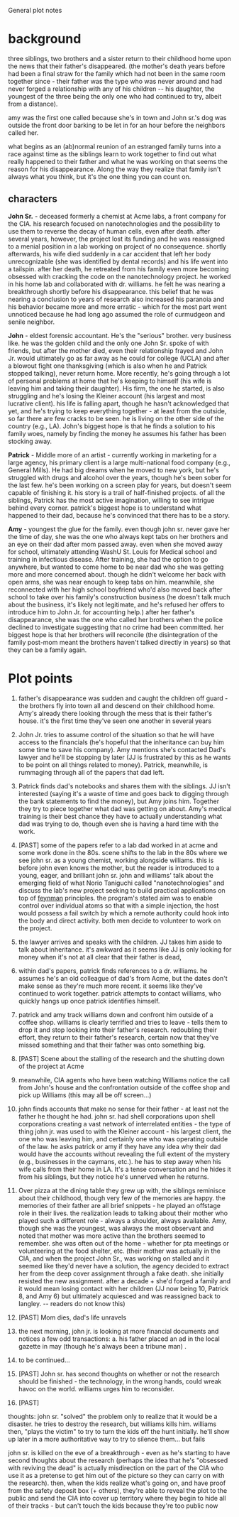 General plot notes

# background

three siblings, two brothers and a sister return to their childhood home upon the news that their father's disappeared. (the mother's death years before had been a final straw for the family which had not been in the same room together since - their father was the type who was never around and had never forged a relationship with any of his children -- his daughter, the youngest of the three being the only one who had continued to try, albeit from a distance).

amy was the first one called because she's in town and John sr.'s dog was outside the front door barking to be let in for an hour before the neighbors called her.

what begins as an (ab)normal reunion of an estranged family turns into a race against time as the siblings learn to work together to find out what really happened to their father and what he was working on that seems the reason for his disappearance. Along the way they realize that family isn't always what you think, but it's the one thing you can count on.

## characters

**John Sr.** - deceased
formerly a chemist at Acme labs, a front company for the CIA. his research focused on nanotechnologies and the possibility to use them to reverse the decay of human cells, even after death. after several years, however, the project lost its funding and he was reassigned to a menial position in a lab working on project of no consequence. shortly afterwards, his wife died suddenly in a car accident that left her body unrecognizable (she was identified by dental records) and his life went into a tailspin. after her death, he retreated from his family even more becoming obsessed with cracking the code on the nanotechnology project. he worked in his home lab and collaborated with dr. williams. he felt he was nearing a breakthrough shortly before his disappearance. this belief that he was nearing a conclusion to years of research also increased his paranoia and his behavior became more and more erratic - which for the most part went unnoticed because he had long ago assumed the role of curmudgeon and senile neighbor.

**John** - eldest
forensic accountant. He's the "serious" brother. very business like. he was the golden child and the only one John Sr. spoke of with friends, but after the mother died, even their relationship frayed and John Jr. would ultimately go as far away as he could for college (UCLA) and after a blowout fight one thanksgiving (which is also when he and Patrick stopped talking), never return home. More recently, he's going through a lot of personal problems at home that he's keeping to himself (his wife is leaving him and taking their daughter). His firm, the one he started, is also struggling and he's losing the Kleiner account (his largest and most lucrative client). his life is falling apart, though he hasn't acknowledged that yet, and he's trying to keep everything together - at least from the outside, so far there are few cracks to be seen. he is living on the other side of the country (e.g., LA). John's biggest hope is that he finds a solution to his family woes, namely by finding the money he assumes his father has been stocking away.

**Patrick** - Middle
more of an artist - currently working in marketing for a large agency, his primary client is a large multi-national food company (e.g., General Mills). He had big dreams when he moved to new york, but he's struggled with drugs and alcohol over the years, though he's been sober for the last few. he's been working on a screen play for years, but doesn't seem capable of finishing it. his story is a trail of half-finished projects. of all the siblings, Patrick has the most active imagination, willing to see intrigue behind every corner. patrick's biggest hope is to understand what happened to their dad, because he's convinced that there has to be a story.

**Amy** - youngest
the glue for the family. even though john sr. never gave her the time of day, she was the one who always kept tabs on her brothers and an eye on their dad after mom passed away. even when she moved away for school, ultimately attending WashU St. Louis for Medical school and training in infectious disease. After training, she had the option to go anywhere, but wanted to come home to be near dad who she was getting more and more concerned about. though he didn't welcome her back with open arms, she was near enough to keep tabs on him. meanwhile, she reconnected with her high school boyfriend who'd also moved back after school to take over his family's construction business (he doesn't talk much about the business, it's likely not legitimate, and he's refused her offers to introduce him to John Jr. for accounting help.) after her father's disappearance, she was the one who called her brothers when the police declined to investigate suggesting that no crime had been committed. her biggest hope is that her brothers will reconcile (the disintegration of the family post-mom meant the brothers haven't talked directly in years) so that they can be a family again.

# Plot points

1. father's disappearance was sudden and caught the children off guard - the brothers fly into town all and descend on their childhood home. Amy's already there looking through the mess that is their father's house. it's the first time they've seen one another in several years
1. John Jr. tries to assume control of the situation so that he will have access to the financials (he's hopeful that the inheritance can buy him some time to save his company). Amy mentions she's contacted Dad's lawyer and he'll be stopping by later (JJ is frustrated by this as he wants to be point on all things related to money). Patrick, meanwhile, is rummaging through all of the papers that dad left.
1. Patrick finds dad's notebooks and shares them with the siblings. JJ isn't interested (saying it's a waste of time and goes back to digging through the bank statements to find the money), but Amy joins him. Together they try to piece together what dad was getting on about. Amy's medical training is their best chance they have to actually understanding what dad was trying to do, though even she is having a hard time with the work.
1. [PAST] some of the papers refer to a lab dad worked in at acme and some work done in the 80s. scene shifts to the lab in the 80s where we see john sr. as a young chemist, working alongside williams. this is before john even knows the mother, but the reader is introduced to a young, eager, and brilliant john sr. john and williams' talk about the emerging field of what Norio Taniguchi called "nanotechnologies" and discuss the lab's new project seeking to build practical applications on top of [feynman](https://www.nano.gov/nanotech-101/what/definition) principles. the program's stated aim was to enable control over individual atoms so that with a simple injection, the host would possess a fail switch by which a remote authority could hook into the body and direct activity. both men decide to volunteer to work on the project.
1. the lawyer arrives and speaks with the children. JJ takes him aside to talk about inheritance. it's awkward as it seems like JJ is only looking for money when it's not at all clear that their father is dead,
1. within dad's papers, patrick finds references to a dr. williams. he assumes he's an old colleague of dad's from Acme, but the dates don't make sense as they're much more recent. it seems like they've continued to work together. patrick attempts to contact williams, who quickly hangs up once patrick identifies himself.
1. patrick and amy track williams down and confront him outside of a coffee shop. williams is clearly terrified and tries to leave - tells them to drop it and stop looking into their father's research. redoubling their effort, they return to their father's research, certain now that they've missed something and that their father was onto something big.
1. [PAST] Scene about the stalling of the research and the shutting down of the project at Acme
1. meanwhile, CIA agents who have been watching Williams notice the call from John's house and the confrontation outside of the coffee shop and pick up Williams (this may all be off screen...)
1. john finds accounts that make no sense for their father - at least not the father he thought he had. john sr. had shell corporations upon shell corporations creating a vast network of interrelated entities - the type of thing john jr. was used to with the Kleiner account - his largest client, the one who was leaving him, and certainly one who was operating outside of the law. he asks patrick or amy if they have any idea why their dad would have the accounts without revealing the full extent of the mystery (e.g., businesses in the caymans, etc.). he has to step away when his wife calls from their home in LA. It's a tense conversation and he hides it from his siblings, but they notice he's unnerved when he returns.
1. Over pizza at the dining table they grew up with, the siblings reminisce about their childhood, though very few of the memories are happy. the memories of their father are all brief snippets - he played an offstage role in their lives. the realization leads to talking about their mother who played such a different role - always a shoulder, always available. Amy, though she was the youngest, was always the most observant and noted that mother was more active than the brothers seemed to remember. she was often out of the home - whether for pta meetings or volunteering at the food shelter, etc. (their mother was actually in the CIA, and when the project John Sr., was working on stalled and it seemed like they'd never have a solution, the agency decided to extract her from the deep cover assignment through a fake death. she initially resisted the new assignment. after a decade + she'd forged a family and it would mean losing contact with her children (JJ now being 10, Patrick 8, and Amy 6) but ultimately acquiesced and was reassigned back to langley. -- readers do not know this)
1. [PAST] Mom dies, dad's life unravels
1. the next morning, john jr. is looking at more financial documents and notices a few odd transactions: a. his father placed an ad in the local gazette in may (though he's always been a tribune man) .
1. to be continued...

1. [PAST] John sr. has second thoughts on whether or not the research should be finished - the technology, in the wrong hands, could wreak havoc on the world. williams urges him to reconsider.

1. [PAST]

thoughts:
john sr. "solved" the problem only to realize that it would be a disaster. he tries to destroy the research, but williams kills him.
williams then, "plays the victim" to try to turn the kids off the hunt initially. he'll show up later in a more authoritative way to try to silence them... but fails

john sr. is killed on the eve of a breakthrough - even as he's starting to have second thoughts about the research (perhaps the idea that he's "obsessed with reviving the dead" is actually misdirection on the part of the CIA who use it as a pretense to get him out of the picture so they can carry on with the research).
then, when the kids realize what's going on, and have proof from the safety deposit box (+ others), they're able to reveal the plot to the public and send the CIA into cover up territory where they begin to hide all of their tracks - but can't touch the kids because they're too public now
